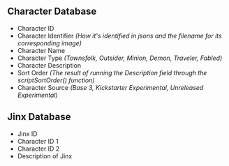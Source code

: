 ## Character Database
* Character ID
* Character Identifier *(How it's identified in jsons and the filename for its corresponding image)*
* Character Name
* Character Type *(Townsfolk, Outsider, Minion, Demon, Traveler, Fabled)*
* Character Description
* Sort Order *(The result of running the Description field through the scriptSortOrder() function)*
* Character Source *(Base 3, Kickstarter Experimental, Unreleased Experimental)*

## Jinx Database
* Jinx ID
* Character ID 1
* Character ID 2
* Description of Jinx
